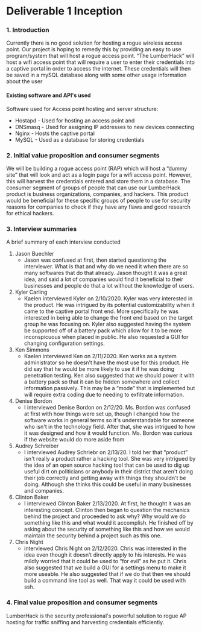 # Deliverable 1 Inception

### 1. Introduction
 
Currently there is no good solution for hosting a rogue wireless access point. Our project is hoping to remedy this by providing an easy to use program/system that will host a rogue access point. “The LumberHack” will host a wifi access point that will require a user to enter their credentials into a captive portal in order to access the internet. These credentials will then be saved in a mySQL database along with some other usage information about the user


#### Existing software and API's used 

Software used for Access point hosting and server structure:
* Hostapd - Used for hosting an access point and 
* DNSmasq - Used for assigning IP addresses to new devices connecting
* Nginx - Hosts the captive portal 
* MySQL - Used as a database for storing credentials

### 2. Initial  value  proposition  and  consumer  segments
We will be building a rogue access point (RAP) which will host a “dummy site” that will look and act as a login page for a wifi access point. However, this will harvest the credentials entered and store them in a database. The consumer segment of groups of people that can use our LumberHack product is business organizations, companies, and hackers.  This product would be beneficial for these specific groups of people to use for security reasons for companies to check if they have any flaws and good research for ethical hackers.  

### 3. Interview summaries
A brief summary of each interview conducted

1. Jason Buechler
    * Jason was confused at first, then started questioning the interviewer. What is that and why do we need it when there are so many softwares that do that already. Jason thought it was a great idea, and said a lot of companies would find it beneficial to their businesses and people do that a lot without the knowledge of users.
2. Kyler Carling
    * Kaelen interviewed Kyler on 2/10/2020. Kyler was very interested in the product. He was intrigued by its potential customizability when it came to the captive portal front end. More specifically he was interested in being able to change the front end based on the target group he was focusing on. Kyler also suggested having the system be supported off of a battery pack which allow for it to be more inconspicuous when placed in public. He also requested a GUI for changing configuration settings.
3. Ken Simmons
    * Kaelen interviewed Ken on 2/11/2020. Ken works as a system administrator so he doesn’t have the most use for this product. He did say that he would be more likely to use it if he was doing penetration testing. Ken also suggested that we should power it with a battery pack so that it can be hidden somewhere and collect information passively. This may be a “mode” that is implemented but will require extra coding due to needing to exfiltrate information.
4. Denise Bordon
    * I interviewed Denise Bordon on 2/12/20. Ms. Bordon was confused at first with how things were set up, though I changed how the software works in general terms so it's understandable for someone who isn't in the technology field. After that, she was intrigued to how it was designed and how it would function. Ms. Bordon was curious if the website would do more aside from
5. Audrey Schreiber
    * I interviewed Audrey Schriebr on 2/13/20. I told her that “product” isn't really a product rather a hacking tool. She was very intrigued by the idea of an open source hacking tool that can be used to dig up useful dirt on politicians or anybody in their district that aren't doing their job correctly and getting away with things they shouldn't be doing. Although she thinks this  could be useful in many businesses and companies.
6. Clinton Baker
    * I interviewed Clinton Baker 2/13/2020. At first, he thought it was an interesting concept. Clinton then began to question the mechanics behind the project and proceeded to ask why? Why would we do something like this and what would it accomplish. He finished off by asking about the security of something like this and how we would maintain the security behind a project such as this one.
7. Chris Night
    *  interviewed Chris Night on 2/12/2020. Chris was interested in the idea even though it doesn’t directly apply to his interests. He was mildly worried that it could be used to “for evil” as he put it. Chris also suggested that we build a GUI for a settings menu to make it more useable. He also suggested that if we do that then we should build a command line tool as well. That way it could be used with ssh.

### 4. Final  value  proposition  and  consumer  segments
LumberHack is the security professional's powerful solution to rogue AP hosting for traffic sniffing and harvesting credentials efficiently.
    
